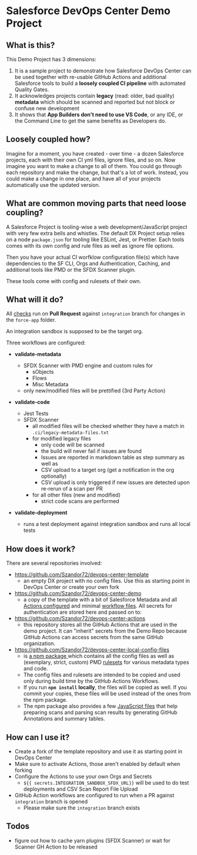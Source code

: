 # Salesforce DevOps Center Demo Project

## What is this?

This Demo Project has 3 dimensions:

1. It is a sample project to demonstrate how Salesforce DevOps Center can be used together with
   re-usable GitHub Actions and additional Salesforce tools to build a **loosely coupled **CI**
   pipeline** with automated Quality Gates.
2. It acknowledges projects contain **legacy** (read: older, bad quality) **metadata** which should be scanned and reported but not block or confuse new development
3. It shows that **App Builders don't need to use VS Code**, or any IDE, or the Command Line to get the same benefits as Developers do.

## Loosely coupled how?

Imagine for a moment, you have created - over time - a dozen Salesforce projects, each with their
own CI yml files, ignore files, and so on. Now imagine you want to make a change to all of them. You
could go through each repository and make the change, but that's a lot of work. Instead, you could
make a change in one place, and have all of your projects automatically use the updated version.

## What are common moving parts that need loose coupling?

A Salesforce Project is tooling-wise a web development/JavaScript project with very few extra bells
and whistles. The default DX Project setup relies on a node `package.json` for tooling like ESLint,
Jest, or Prettier. Each tools comes with its own config and rule files as well as ignore file
options.

Then you have your actual CI worfklow configuration file(s) which have dependencies to the SF CLI,
Orgs and Authentication, Caching, and additional tools like PMD or the SFDX Scanner plugin.

These tools come with config and rulesets of their own.

## What will it do?

All [checks](https://github.com/Szandor72/devops-center-demo/actions) run on **Pull Request**
against `integration` branch for changes in the `force-app` folder.

An integration sandbox is supposed to be the target org.

Three workflows are configured:

- **validate-metadata**

  - SFDX Scanner with PMD engine and custom rules for
    - sObjects
    - Flows
    - Misc Metadata
  - only new/modified files will be prettified (3rd Party Action)

- **validate-code**

  - Jest Tests
  - SFDX Scanner
    - all modified files will be checked whether they have a match in
      `.ci/legacy-metadata-files.txt`
    - for modified legacy files
      - only code will be scanned
      - the build will never fail if issues are found
      - Issues are reported in markdown table as step summary as well as
      - CSV upload to a target org (get a notification in the org optionally)
      - CSV upload is only triggered if new issues are detected upon re-rerun of a scan per
        PR
    - for all other files (new and modified)
      - strict code scans are performed

- **validate-deployment**

  - runs a test deployment against integration sandbox and runs all local tests

## How does it work?

There are several repositories involved:

- https://github.com/Szandor72/devops-center-template
  - an empty DX project with no config files. Use this as starting point in DevOps Center or
    create your own fork
- https://github.com/Szandor72/devops-center-demo
  - a copy of the template with a bit of Salesforce Metadata and all
    [Actions configured](https://github.com/Szandor72/devops-center-demo/actions) and minimal
    [workflow files](https://github.com/Szandor72/devops-center-demo/tree/main/.github/workflows).
    All secrets for authentication are stored here and passed on to:
- https://github.com/Szandor72/devops-center-actions
  - this repository stores all the GitHub Actions that are used in the demo project. It can
    "inherit" secrets from the Demo Repo because GitHub Actions can access secrets from the same
    GitHub organization.
- https://github.com/Szandor72/devops-center-local-config-files
  - is [a npm package ](https://www.npmjs.com/package/devops-center-local-config-files) which
    contains all the config files as well as (exemplary, strict, custom) PMD
    [rulesets](https://github.com/Szandor72/devops-center-local-config-files/tree/main/pmd-rulesets)
    for various metadata types and code.
  - The config files and rulesets are intended to be copied and used only during build time by
    the GitHub Actions Workflows.
  - If you run **`npm install` locally**, the files will be copied as well. If you commit your
    copies, these files will be used instead of the ones from the npm package.
  - The npm package also provides a few
    [JavaScript files](https://github.com/Szandor72/devops-center-local-config-files/tree/main/ci-scripts)
    that help preparing scans and parsing scan results by generating GitHub Annotations and
    summary tables.

## How can I use it?

- Create a fork of the template repository and use it as starting point in DevOps Center
- Make sure to activate Actions, those aren't enabled by default when forking
- Configure the Actions to use your own Orgs and Secrets
  - `${{ secrets.INTEGRATION_SANDBOX_SFDX_URL}}` will be used to do test deployments and CSV Scan Report File Upload
- GitHub Action workflows are configured to run when a PR against `integration` branch is opened
  - Please make sure the `integration` branch exists

## Todos

- figure out how to cache yarn plugins (SFDX Scanner) or wait for Scanner GH Action to be released
